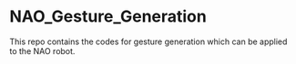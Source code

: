 # NAO_Gesture_Generation
This repo contains the codes for gesture generation which can be applied to the NAO robot.
